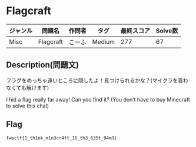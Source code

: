 # Flagcraft

|ジャンル|問題名|作問者|タグ|最終スコア|Solve数|
|---|---|---|---|---|---|
|Misc|Flagcraft|こーふ|Medium|277|67|
## Description(問題文)

フラグをめっちゃ遠いところに隠したよ！見つけられるかな？(マイクラを買わなくても解けます)

I hid a flag really far away! Can you find it? (You don’t have to buy Minecraft to solve this chal)

## Flag

`fwectf{1_th1nk_m1n3cr4ft_15_th3_635t_94m3}`

